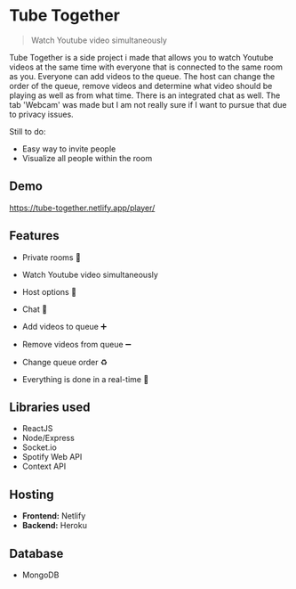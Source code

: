 # Tube Together
> Watch Youtube video simultaneously

Tube Together is a side project i made that allows you to watch Youtube videos at the same time with everyone that is connected to the same room as you. Everyone can add videos to the queue. The host can change the order of the queue, remove videos and determine what video should be playing as well as from what time. There is an integrated chat as well. The tab 'Webcam' was made but I am not really sure if I want to pursue that due to privacy issues.

Still to do:
* Easy way to invite people
* Visualize all people within the room

## Demo
https://tube-together.netlify.app/player/

## Features
* Private rooms :key:
* Watch Youtube video simultaneously
* Host options :crown:
* Chat :speech_balloon:
* Add videos to queue :heavy_plus_sign:
* Remove videos from queue :heavy_minus_sign:
* Change queue order :recycle:

* Everything is done in a real-time :dancers:

## Libraries used
* ReactJS
* Node/Express
* Socket.io
* Spotify Web API
* Context API

## Hosting
* **Frontend:** Netlify
* **Backend:** Heroku

## Database
* MongoDB
